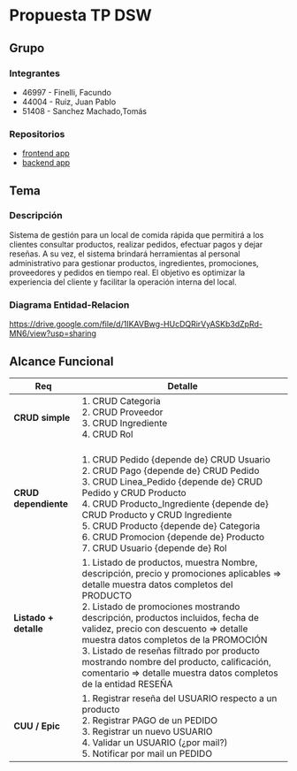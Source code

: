 # Propuesta TP DSW

## Grupo
### Integrantes
* 46997 - Finelli, Facundo
* 44004 - Ruiz, Juan Pablo
* 51408 - Sanchez Machado,Tomás

### Repositorios
* [frontend app](https://github.com/TomasSanchezMachado/NIAMI-Backend)
* [backend app](https://github.com/facundofinelli/fastfood-frontend)

## Tema
### Descripción
Sistema de gestión para un local de comida rápida que permitirá a los clientes consultar productos, realizar pedidos, efectuar pagos y dejar reseñas. A su vez, el sistema brindará herramientas al personal administrativo para gestionar productos, ingredientes, promociones, proveedores y pedidos en tiempo real. El objetivo es optimizar la experiencia del cliente y facilitar la operación interna del local.

### Diagrama Entidad-Relacion
https://drive.google.com/file/d/1IKAVBwg-HUcDQRirVyASKb3dZpRd-MN6/view?usp=sharing

## Alcance Funcional 

| **Req**             | **Detalle** |
|----------------------|-------------|
| **CRUD simple** | 1. CRUD Categoria  <br> 2. CRUD Proveedor  <br> 3. CRUD Ingrediente  <br> 4. CRUD Rol |
| **CRUD dependiente** | <br> 1. CRUD Pedido {depende de} CRUD Usuario  <br> 2. CRUD Pago {depende de} CRUD Pedido  <br> 3. CRUD Linea_Pedido {depende de} CRUD Pedido y CRUD Producto  <br> 4. CRUD Producto_Ingrediente {depende de} CRUD Producto y CRUD Ingrediente  <br> 5. CRUD Producto {depende de} Categoria  <br> 6. CRUD Promocion {depende de} Producto  <br> 7. CRUD Usuario {depende de} Rol |
| **Listado + detalle** | 1. Listado de productos, muestra Nombre, descripción, precio y promociones aplicables ⇒ detalle muestra datos completos del PRODUCTO  <br> 2. Listado de promociones mostrando descripción, productos incluidos, fecha de validez, precio con descuento ⇒ detalle muestra datos completos de la PROMOCIÓN  <br> 3. Listado de reseñas filtrado por producto mostrando nombre del producto, calificación, comentario ⇒ detalle muestra datos completos de la entidad RESEÑA |
| **CUU / Epic** | 1. Registrar reseña del USUARIO respecto a un producto  <br> 2. Registrar PAGO de un PEDIDO  <br> 3. Registrar un nuevo USUARIO  <br> 4. Validar un USUARIO (¿por mail?)  <br> 5. Notificar por mail un PEDIDO |
